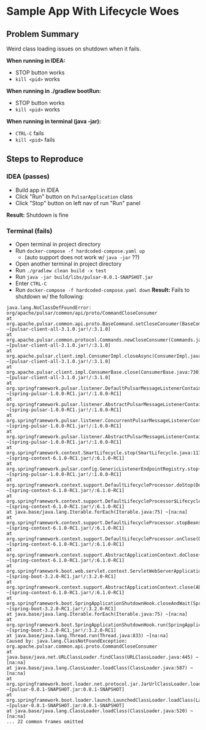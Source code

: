 # Sample App With Lifecycle Woes

## Problem Summary
Weird class loading issues on shutdown when it fails.

**When running in IDEA:**
* STOP button works
* `kill <pid>` works

**When running in ./gradlew bootRun:**
* STOP button works
* `kill <pid>` works

**When running in terminal (java -jar):**
* `CTRL-C` fails
* `kill <pid>` fails

## Steps to Reproduce

### IDEA (passes)
* Build app in IDEA
* Click "Run" button on `PulsarApplication` class
* Click "Stop" button on left nav of run "Run" panel

**Result:** Shutdown is fine

### Terminal (fails)
* Open terminal in project directory
* Run `docker-compose -f hardcoded-compose.yaml up` 
  * (auto support does not work w/ `java -jar` ??)
* Open another terminal in project directory
* Run `./gradlew clean build -x test`
* Run `java -jar build/libs/pulsar-0.0.1-SNAPSHOT.jar`
* Enter `CTRL-C`
* Run `docker-compose -f hardcoded-compose.yaml down`
**Result:** Fails to shutdown w/ the following:

````
java.lang.NoClassDefFoundError: org/apache/pulsar/common/api/proto/CommandCloseConsumer
at org.apache.pulsar.common.api.proto.BaseCommand.setCloseConsumer(BaseCommand.java:707) ~[pulsar-client-all-3.1.0.jar!/:3.1.0]
at org.apache.pulsar.common.protocol.Commands.newCloseConsumer(Commands.java:741) ~[pulsar-client-all-3.1.0.jar!/:3.1.0]
at org.apache.pulsar.client.impl.ConsumerImpl.closeAsync(ConsumerImpl.java:1050) ~[pulsar-client-all-3.1.0.jar!/:3.1.0]
at org.apache.pulsar.client.impl.ConsumerBase.close(ConsumerBase.java:730) ~[pulsar-client-all-3.1.0.jar!/:3.1.0]
at org.springframework.pulsar.listener.DefaultPulsarMessageListenerContainer.doStop(DefaultPulsarMessageListenerContainer.java:152) ~[spring-pulsar-1.0.0-RC1.jar!/:1.0.0-RC1]
at org.springframework.pulsar.listener.AbstractPulsarMessageListenerContainer.stop(AbstractPulsarMessageListenerContainer.java:116) ~[spring-pulsar-1.0.0-RC1.jar!/:1.0.0-RC1]
at org.springframework.pulsar.listener.ConcurrentPulsarMessageListenerContainer.doStop(ConcurrentPulsarMessageListenerContainer.java:141) ~[spring-pulsar-1.0.0-RC1.jar!/:1.0.0-RC1]
at org.springframework.pulsar.listener.AbstractPulsarMessageListenerContainer.stop(AbstractPulsarMessageListenerContainer.java:116) ~[spring-pulsar-1.0.0-RC1.jar!/:1.0.0-RC1]
at org.springframework.context.SmartLifecycle.stop(SmartLifecycle.java:117) ~[spring-context-6.1.0-RC1.jar!/:6.1.0-RC1]
at org.springframework.pulsar.config.GenericListenerEndpointRegistry.stop(GenericListenerEndpointRegistry.java:208) ~[spring-pulsar-1.0.0-RC1.jar!/:1.0.0-RC1]
at org.springframework.context.support.DefaultLifecycleProcessor.doStop(DefaultLifecycleProcessor.java:332) ~[spring-context-6.1.0-RC1.jar!/:6.1.0-RC1]
at org.springframework.context.support.DefaultLifecycleProcessor$LifecycleGroup.stop(DefaultLifecycleProcessor.java:471) ~[spring-context-6.1.0-RC1.jar!/:6.1.0-RC1]
at java.base/java.lang.Iterable.forEach(Iterable.java:75) ~[na:na]
at org.springframework.context.support.DefaultLifecycleProcessor.stopBeans(DefaultLifecycleProcessor.java:301) ~[spring-context-6.1.0-RC1.jar!/:6.1.0-RC1]
at org.springframework.context.support.DefaultLifecycleProcessor.onClose(DefaultLifecycleProcessor.java:202) ~[spring-context-6.1.0-RC1.jar!/:6.1.0-RC1]
at org.springframework.context.support.AbstractApplicationContext.doClose(AbstractApplicationContext.java:1079) ~[spring-context-6.1.0-RC1.jar!/:6.1.0-RC1]
at org.springframework.boot.web.servlet.context.ServletWebServerApplicationContext.doClose(ServletWebServerApplicationContext.java:174) ~[spring-boot-3.2.0-RC1.jar!/:3.2.0-RC1]
at org.springframework.context.support.AbstractApplicationContext.close(AbstractApplicationContext.java:1038) ~[spring-context-6.1.0-RC1.jar!/:6.1.0-RC1]
at org.springframework.boot.SpringApplicationShutdownHook.closeAndWait(SpringApplicationShutdownHook.java:145) ~[spring-boot-3.2.0-RC1.jar!/:3.2.0-RC1]
at java.base/java.lang.Iterable.forEach(Iterable.java:75) ~[na:na]
at org.springframework.boot.SpringApplicationShutdownHook.run(SpringApplicationShutdownHook.java:114) ~[spring-boot-3.2.0-RC1.jar!/:3.2.0-RC1]
at java.base/java.lang.Thread.run(Thread.java:833) ~[na:na]
Caused by: java.lang.ClassNotFoundException: org.apache.pulsar.common.api.proto.CommandCloseConsumer
at java.base/java.net.URLClassLoader.findClass(URLClassLoader.java:445) ~[na:na]
at java.base/java.lang.ClassLoader.loadClass(ClassLoader.java:587) ~[na:na]
at org.springframework.boot.loader.net.protocol.jar.JarUrlClassLoader.loadClass(JarUrlClassLoader.java:104) ~[pulsar-0.0.1-SNAPSHOT.jar:0.0.1-SNAPSHOT]
at org.springframework.boot.loader.launch.LaunchedClassLoader.loadClass(LaunchedClassLoader.java:91) ~[pulsar-0.0.1-SNAPSHOT.jar:0.0.1-SNAPSHOT]
at java.base/java.lang.ClassLoader.loadClass(ClassLoader.java:520) ~[na:na]
... 22 common frames omitted
````

